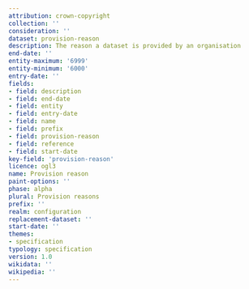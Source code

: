 ```yaml
---
attribution: crown-copyright
collection: ''
consideration: ''
dataset: provision-reason
description: The reason a dataset is provided by an organisation
end-date: ''
entity-maximum: '6999'
entity-minimum: '6000'
entry-date: ''
fields:
- field: description
- field: end-date
- field: entity
- field: entry-date
- field: name
- field: prefix
- field: provision-reason
- field: reference
- field: start-date
key-field: 'provision-reason'
licence: ogl3
name: Provision reason
paint-options: ''
phase: alpha
plural: Provision reasons
prefix: ''
realm: configuration
replacement-dataset: ''
start-date: ''
themes:
- specification
typology: specification
version: 1.0
wikidata: ''
wikipedia: ''
---
```

